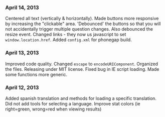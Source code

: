 ### April 14, 2013
Centered all text (vertically & horizontally). Made buttons more responsive
by increasing the "clickable" area. 'Debounced' the buttons so that you 
will not accidentally trigger multiple question changes. Also debounced
the resize event. Changed links - they now us javascript to set
`window.location.href`. Added `config.xml` for phonegap build.

### April 13, 2013
Improved code quality. Changed `escape` to `encodeURIComponent`. Organized
the files. Releasing under MIT license. Fixed bug in IE script loading. Made
some functions more generic.

### April 12, 2013
Added spanish translation and methods for loading a specific translation.
Did not add tools for selecting a language.
Improve stat colors (ie right=green, wrong=red when viewing results)

